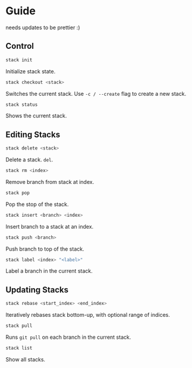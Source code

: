 # Guide
needs updates to be prettier :)

## Control
```bash
stack init
```
Initialize stack state.

```bash
stack checkout <stack>
```
Switches the current stack.
Use `-c / --create` flag to create a new stack.

```bash
stack status
```
Shows the current stack.

## Editing Stacks
```bash
stack delete <stack>
```
Delete a stack. `del`.

```bash
stack rm <index>
```
Remove branch from stack at index.

```bash
stack pop
```
Pop the stop of the stack.

```bash
stack insert <branch> <index>
```
Insert branch to a stack at an index.

```bash
stack push <branch>
```
Push branch to top of the stack.

```bash
stack label <index> "<label>"
```
Label a branch in the current stack.

## Updating Stacks
```bash
stack rebase <start_index> <end_index>
```
Iteratively rebases stack bottom-up, with optional range of indices.

```bash
stack pull
```
Runs `git pull` on each branch in the current stack.

```bash
stack list
```
Show all stacks.

